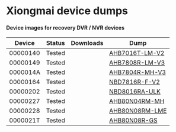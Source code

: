 # Xiongmai device dumps


#### Device images for recovery DVR / NVR devices
|Device|Status|Downloads|Dump|
|------|------|---------|----|
| 00000140 | Tested ||<a href="https://github.com/buzz1k/xiongmai-dumps/raw/main/NVR/AHB7016T-LM-V2.BIN" download="AHB7016T-LM-V2.BIN">AHB7016T-LM-V2</a>
| 00000149 | Tested ||<a href="https://github.com/buzz1k/xiongmai-dumps/raw/main/NVR/AHB7808R-LM-V3.BIN" download="AHB7808R-LM-V3.BIN">AHB7808R-LM-V3</a>
| 0000014A | Tested ||<a href="https://github.com/buzz1k/xiongmai-dumps/raw/main/NVR/AHB7804R-MH-V3.BIN" download="AHB7804R-MH-V3.BIN">AHB7804R-MH-V3</a>
| 00000164 | Tested ||<a href="https://github.com/buzz1k/xiongmai-dumps/raw/main/NVR/NBD7816R-F-V2.BIN" download="NBD7816R-F-V2.BIN">NBD7816R-F-V2</a>
| 00000202 | Tested ||<a href="https://github.com/buzz1k/xiongmai-dumps/raw/main/NVR/NBD8016RA-ULK.BIN" download="NBD8016RA-ULK.BIN">NBD8016RA-ULK</a>
| 00000227 | Tested ||<a href="https://github.com/buzz1k/xiongmai-dumps/raw/main/DVR/AHB80N04RM-MH.BIN" download="AHB80N04RM-MH.BIN">AHB80N04RM-MH</a>
| 00000228 | Tested ||<a href="https://github.com/buzz1k/xiongmai-dumps/raw/main/DVR/AHB80N08RM-LME.BIN" download="AHB80N08RM-LME.BIN">AHB80N08RM-LME</a>
| 0000021T | Tested ||<a href="https://github.com/buzz1k/xiongmai-dumps/raw/main/DVR/AHB80N08R-GS.BIN" download="AHB80N08R-GS.BIN">AHB80N08R-GS</a>

